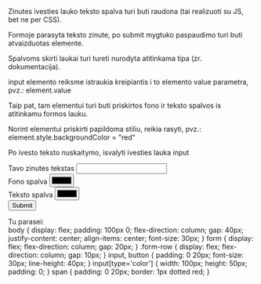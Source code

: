 Zinutes ivesties lauko teksto spalva turi buti raudona (tai realizuoti su JS, bet ne per CSS).

Formoje parasyta teksto zinute, po submit mygtuko paspaudimo turi buti atvaizduotas <span> elemente.

Spalvoms skirti laukai turi tureti nurodyta atitinkama tipa (zr. dokumentacija).

input elemento reiksme istraukia kreipiantis i to elemento value parametra, pvz.: element.value

Taip pat, tam <span> elementui turi buti priskirtos fono ir teksto spalvos is atitinkamu formos lauku.

Norint elementui priskirti papildoma stiliu, reikia rasyti, pvz.: element.style.backgroundColor = "red"

Po ivesto teksto nuskaitymo, isvalyti ivesties lauka input

<form>
  <div class="form-row">
    <label for="message">Tavo zinutes tekstas</label>
    <input id="message" type="text" />
  </div>
  <div class="form-row">
    <label for="bg-color">Fono spalva</label>
    <input id="bg-color" type="color" />
  </div>
  <div class="form-row">
    <label for="text-color">Teksto spalva</label>
    <input id="text-color" type="color" />
  </div>
  <button type="submit">Submit</button>
</form>
<div>Tu parasei: <span></span></div>
body {
  display: flex;
  padding: 100px 0;
  flex-direction: column;
  gap: 40px;
  justify-content: center;
  align-items: center;
  font-size: 30px;
}
form {
  display: flex;
  flex-direction: column;
  gap: 20px;
}
.form-row {
  display: flex;
  flex-direction: column;
  gap: 10px;
}
input,
button {
  padding: 0 20px;
  font-size: 30px;
  line-height: 40px;
}
input[type='color'] {
  width: 100px;
  height: 50px;
  padding: 0;
}
span {
  padding: 0 20px;
  border: 1px dotted red;
}